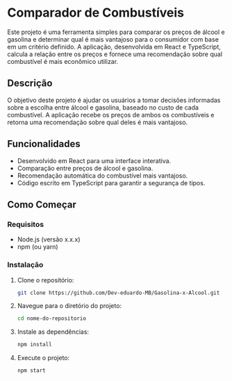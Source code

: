 # Comparador de Combustíveis

Este projeto é uma ferramenta simples para comparar os preços de álcool e gasolina e determinar qual é mais vantajoso para o consumidor com base em um critério definido. A aplicação, desenvolvida em React e TypeScript, calcula a relação entre os preços e fornece uma recomendação sobre qual combustível é mais econômico utilizar.

## Descrição

O objetivo deste projeto é ajudar os usuários a tomar decisões informadas sobre a escolha entre álcool e gasolina, baseado no custo de cada combustível. A aplicação recebe os preços de ambos os combustíveis e retorna uma recomendação sobre qual deles é mais vantajoso.

## Funcionalidades

- Desenvolvido em React para uma interface interativa.
- Comparação entre preços de álcool e gasolina.
- Recomendação automática do combustível mais vantajoso.
- Código escrito em TypeScript para garantir a segurança de tipos.

## Como Começar

### Requisitos

- Node.js (versão x.x.x)
- npm (ou yarn)

### Instalação

1. Clone o repositório:

    ```bash
    git clone https://github.com/Dev-eduardo-MB/Gasolina-x-Alcool.git

2. Navegue para o diretório do projeto:

    ```bash
    cd nome-do-repositorio
    ```

3. Instale as dependências:

    ```bash
    npm install
    ```

4. Execute o projeto:

    ```bash
    npm start
    ```

